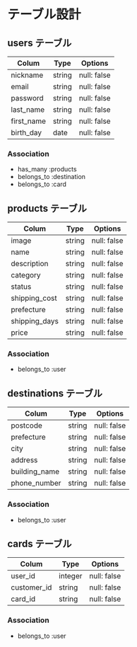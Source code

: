 # テーブル設計

## users テーブル

| Colum      | Type   | Options     |
| ---------- | ------ | ----------- |
| nickname   | string | null: false |
| email      | string | null: false |
| password   | string | null: false |
| last_name  | string | null: false |
| first_name | string | null: false |
| birth_day  | date   | null: false |

### Association

- has_many :products
- belongs_to :destination
- belongs_to :card




## products テーブル

| Colum         | Type   | Options     |
| ------------- | ------ | ----------- |
| image         | string | null: false |
| name          | string | null: false |
| description   | string | null: false |
| category      | string | null: false |
| status        | string | null: false |
| shipping_cost | string | null: false |
| prefecture    | string | null: false |
| shipping_days | string | null: false |
| price         | string | null: false |

### Association

- belongs_to :user


## destinations テーブル

| Colum         | Type   | Options     |
| ------------- | ------ | ----------- |
| postcode      | string | null: false |
| prefecture    | string | null: false |
| city          | string | null: false |
| address       | string | null: false |
| building_name | string | null: false |
| phone_number  | string | null: false |

### Association

- belongs_to :user

## cards テーブル

| Colum         | Type    | Options     |
| ------------- | ------- | ----------- |
| user_id       | integer | null: false |
| customer_id   | string  | null: false |
| card_id       | string  | null: false |

### Association

- belongs_to :user